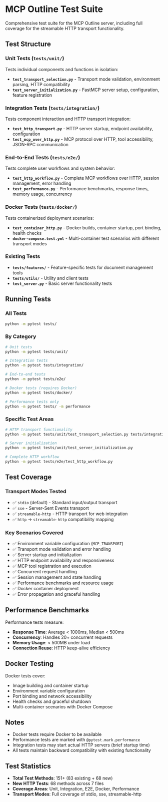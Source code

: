 # MCP Outline Test Suite

Comprehensive test suite for the MCP Outline server, including full coverage for the streamable HTTP transport functionality.

## Test Structure

### Unit Tests (`tests/unit/`)
Tests individual components and functions in isolation:
- **`test_transport_selection.py`** - Transport mode validation, environment parsing, HTTP compatibility
- **`test_server_initialization.py`** - FastMCP server setup, configuration, feature registration

### Integration Tests (`tests/integration/`)  
Tests component interaction and HTTP transport integration:
- **`test_http_transport.py`** - HTTP server startup, endpoint availability, configuration
- **`test_mcp_over_http.py`** - MCP protocol over HTTP, tool accessibility, JSON-RPC communication

### End-to-End Tests (`tests/e2e/`)
Tests complete user workflows and system behavior:
- **`test_http_workflow.py`** - Complete MCP workflows over HTTP, session management, error handling
- **`test_performance.py`** - Performance benchmarks, response times, memory usage, concurrency

### Docker Tests (`tests/docker/`)
Tests containerized deployment scenarios:
- **`test_container_http.py`** - Docker builds, container startup, port binding, health checks
- **`docker-compose.test.yml`** - Multi-container test scenarios with different transport modes

### Existing Tests
- **`tests/features/`** - Feature-specific tests for document management tools
- **`tests/utils/`** - Utility and client tests
- **`test_server.py`** - Basic server functionality tests

## Running Tests

### All Tests
```bash
python -m pytest tests/
```

### By Category
```bash
# Unit tests
python -m pytest tests/unit/

# Integration tests  
python -m pytest tests/integration/

# End-to-end tests
python -m pytest tests/e2e/

# Docker tests (requires Docker)
python -m pytest tests/docker/

# Performance tests only
python -m pytest tests/ -m performance
```

### Specific Test Areas
```bash
# HTTP transport functionality
python -m pytest tests/unit/test_transport_selection.py tests/integration/test_http_transport.py

# Server initialization
python -m pytest tests/unit/test_server_initialization.py

# Complete HTTP workflow
python -m pytest tests/e2e/test_http_workflow.py
```

## Test Coverage

### Transport Modes Tested
- ✅ `stdio` (default) - Standard input/output transport
- ✅ `sse` - Server-Sent Events transport  
- ✅ `streamable-http` - HTTP transport for web integration
- ✅ `http` → `streamable-http` compatibility mapping

### Key Scenarios Covered
- ✅ Environment variable configuration (`MCP_TRANSPORT`)
- ✅ Transport mode validation and error handling
- ✅ Server startup and initialization
- ✅ HTTP endpoint availability and responsiveness
- ✅ MCP tool registration and execution
- ✅ Concurrent request handling
- ✅ Session management and state handling
- ✅ Performance benchmarks and resource usage
- ✅ Docker container deployment
- ✅ Error propagation and graceful handling

## Performance Benchmarks

Performance tests measure:
- **Response Time**: Average < 1000ms, Median < 500ms
- **Concurrency**: Handles 20+ concurrent requests
- **Memory Usage**: < 500MB under load
- **Connection Reuse**: HTTP keep-alive efficiency

## Docker Testing

Docker tests cover:
- Image building and container startup
- Environment variable configuration
- Port binding and network accessibility  
- Health checks and graceful shutdown
- Multi-container scenarios with Docker Compose

## Notes

- Docker tests require Docker to be available
- Performance tests are marked with `@pytest.mark.performance`
- Integration tests may start actual HTTP servers (brief startup time)
- All tests maintain backward compatibility with existing functionality

## Test Statistics

- **Total Test Methods**: 151+ (83 existing + 68 new)
- **New HTTP Tests**: 68 methods across 7 files
- **Coverage Areas**: Unit, Integration, E2E, Docker, Performance
- **Transport Modes**: Full coverage of stdio, sse, streamable-http
